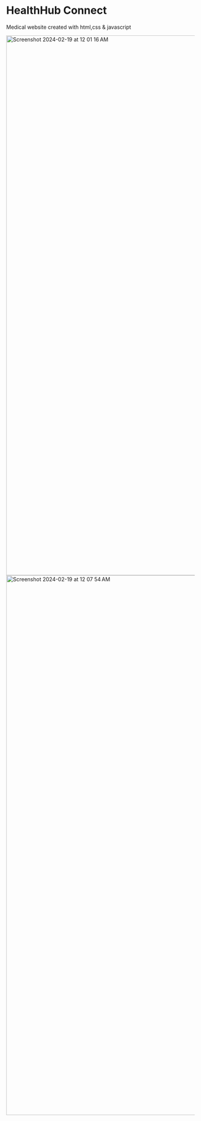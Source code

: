 # HealthHub Connect 
Medical website created with html,css & javascript

<img width="1440" alt="Screenshot 2024-02-19 at 12 01 16 AM" src="https://github.com/Prezxvii/HealthHub-Connect/assets/122589070/829805ee-c904-4487-9b0c-6791be139d06">

<img width="1440" alt="Screenshot 2024-02-19 at 12 07 54 AM" src="https://github.com/Prezxvii/HealthHub-Connect/assets/122589070/dd6e1c1d-25e4-452f-b5c8-7bf3d26ff032">
